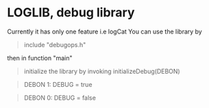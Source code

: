 # LOGLIB, debug library
Currently it has only one feature i.e logCat
You can use the library by
> include "debugops.h"

then in function "main"

> initialize the library by invoking initializeDebug(DEBON)

> DEBON 1: DEBUG = true

> DEBON 0: DEBUG = false